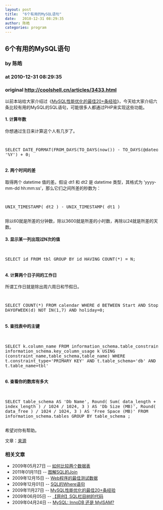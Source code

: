 ```yaml
---
layout: post
title:  "6个有用的MySQL语句"
date:   2010-12-31 08:29:35
author: 陈皓
categories: program
---
```


## 6个有用的MySQL语句
### by 陈皓
### at 2010-12-31 08:29:35
### original <http://coolshell.cn/articles/3433.html>

<p>以前本站给大家介绍过《<a rel="bookmark" href="http://coolshell.cn/articles/1846.html">MySQL性能优化的最佳20+条经验</a>》，今天给大家介绍六条比较有用的MySQL的SQL语句，可能很多人都通过PHP来实现这些功能。</p>
<h4>1. 计算年数</h4>
<p>你想通过生日来计算这个人有几岁了。</p>
<pre>

SELECT DATE_FORMAT(FROM_DAYS(TO_DAYS(now()) - TO_DAYS(@dateofbirth)), '%Y') + 0;
</pre>
<h4>2. 两个时间的差</h4>
<p>取得两个 datetime 值的差。假设 dt1 和 dt2 是 datetime 类型，其格式为 ‘yyyy-mm-dd hh:mm:ss’，那么它们之间所差的秒数为：</p>
<pre>

UNIX_TIMESTAMP( dt2 ) - UNIX_TIMESTAMP( dt1 )
</pre>
<p>除以60就是所差的分钟数，除以3600就是所差的小时数，再除以24就是所差的天数。</p>
<h4>3. 显示某一列出现过N次的值</h4>
<pre>

SELECT id
FROM tbl
GROUP BY id
HAVING COUNT(*) = N;
</pre>
<p><span></span></p>
<h4>4. 计算两个日子间的工作日</h4>
<p>所谓工作日就是除出周六周日和节假日。</p>
<pre>

SELECT COUNT(*)
FROM calendar
WHERE d BETWEEN Start AND Stop
  AND DAYOFWEEK(d) NOT IN(1,7)
  AND holiday=0;
</pre>
<h4>5. 查找表中的主键</h4>
<pre>

SELECT k.column_name
FROM information_schema.table_constraints t
JOIN information_schema.key_column_usage k
USING (constraint_name,table_schema,table_name)
WHERE t.constraint_type='PRIMARY KEY'
  AND t.table_schema='db'
  AND t.table_name=tbl'
</pre>
<h4>6. 查看你的数库有多大</h4>
<pre>

SELECT
  table_schema AS 'Db Name',
  Round( Sum( data_length + index_length ) / 1024 / 1024, 3 ) AS 'Db Size (MB)',
  Round( Sum( data_free ) / 1024 / 1024, 3 ) AS 'Free Space (MB)'
FROM information_schema.tables
GROUP BY table_schema ;
</pre>
<p>希望对你有帮助。</p>
<p>文章：<a href="http://www.codeforest.net/6-useful-mysql-queries">来源</a></p>
<h3>相关文章</h3><ul><li>2009年05月27日 -- <a href="http://coolshell.cn/articles/925.html" title="如何比较两个数据表">如何比较两个数据表</a></li><li>2011年01月11日 -- <a href="http://coolshell.cn/articles/3463.html" title="图解SQL的Join">图解SQL的Join</a></li><li>2009年12月15日 -- <a href="http://coolshell.cn/articles/1957.html" title="Web程序的最佳测试数据">Web程序的最佳测试数据</a></li><li>2009年12月01日 -- <a href="http://coolshell.cn/articles/1889.html" title="SQL的Where语句">SQL的Where语句</a></li><li>2009年11月27日 -- <a href="http://coolshell.cn/articles/1846.html" title="MySQL性能优化的最佳20+条经验">MySQL性能优化的最佳20+条经验</a></li><li>2009年06月05日 -- <a href="http://coolshell.cn/articles/962.html" title="【原创】SQL栏目树的代码">【原创】SQL栏目树的代码</a></li><li>2009年04月24日 -- <a href="http://coolshell.cn/articles/652.html" title="MySQL: InnoDB 还是 MyISAM?">MySQL: InnoDB 还是 MyISAM?</a></li></ul>